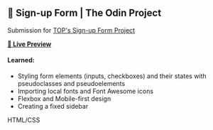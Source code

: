 ## 📃 Sign-up Form | The Odin Project

Submission for [TOP's Sign-up Form Project](https://www.theodinproject.com/lessons/node-path-intermediate-html-and-css-sign-up-form)

**[🔗 Live Preview](https://1ynelle.github.io/signup-form)**

#### Learned:

- Styling form elements (inputs, checkboxes) and their states with pseudoclasses and pseudoelements
- Importing local fonts and Font Awesome icons
- Flexbox and Mobile-first design
- Creating a fixed sidebar

HTML/CSS
